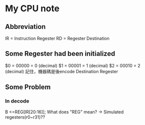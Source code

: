 # My CPU note

## Abbreviation
IR = Instruction Regester
RD = Regester Destination

## Some Regester had been initialized
$0 = 00000 = 0 (decimal)
$1 = 00001 = 1 (decimal)
$2 = 00010 = 2 (decimal)
記住，機器碼是後encode Destination Regester


## Some Problem
### In decode
B <=REG[IR[20:16]];
What does "REG" mean?   -> Simulated regesters(r0~r31)??